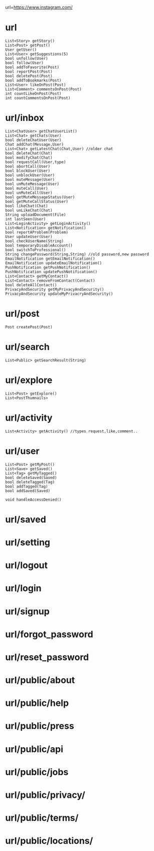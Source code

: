 url=https://www.instagram.com/

# url
    List<Story> getStory()
    List<Post> getPost()
    User getUser()
    List<User> getSuggestions(5)
    bool unfollow(User)
    bool follow(User)
    bool addToFavorite(Post)
    bool reportPost(Post)
    bool deletePost(Post)
    bool addToBookmarks(Post)
    List<User> likeOnPost(Post)
    List<Comment> commentsOnPost(Post)
    int countLikeOnPost(Post)
    int countCommentsOnPost(Post)

# url/inbox
    List<ChatUser> getChatUserList()
    List<Chat> getChats(User)
    bool deleteChatUser(User)
    Chat addChat(Message,User)
    List<Chat> getLatestChat(Chat,User) //older chat
    bool deleteChat(Chat)
    bool modifyChat(Chat)
    bool requestCall(User,type)
    bool abortCall(User)
    bool blockUser(User)
    bool unblockUser(User)
    bool muteMessage(User)
    bool unMuteMessage(User)
    bool muteCall(User)
    bool unMuteCall(User)
    bool getMuteMessageStatus(User)
    bool getMuteCallStatus(User)
    bool likeChat(Chat)
    bool unLikeChat(Chat)
    String uploadDocument(File)
    int lastSeen(User)
    List<LoginActivity> getLoginActivity()
    List<Notification> getNotification()
    bool reportAProblem(Problem)
    User updateUser(User)
    bool checkUserName(String)
    bool temporaryDisableAccount()
    bool switchToProfessional()
    String changePassword(String,String) //old password,new password
    EmailNotification getEmailNotification()
    EmailNotification updateEmailNotification()
    PushNotification getPushNotification()
    PushNotification updatePushNotification()
    List<Contact> getMyContact()
    List<Contact> removeFromContact(Contact)
    bool deleteAllContact()
    PrivacyAndSecurity getMyPrivacyAndSecurity()
    PrivacyAndSecurity updateMyPrivacryAndSecurity()

    
# url/post
    Post createPost(Post)


# url/search
    List<Public> getSearchResult(String)

# url/explore
    List<Post> getExplore()
    List<PostThumnails>

# url/activity 
    List<Activity> getActivity() //types request,like,comment..

# url/user
    List<Post> getMyPost()
    List<Save> getSaved()
    List<Tag> getMyTagged()
    bool deleteSaved(Saved)
    bool deleteTagged(Tag)
    bool addTagged(Tag)
    bool addSaved(Saved)

    void handleAccessDenied()
# url/saved

# url/setting

# url/logout

# url/login

# url/signup

# url/forgot_password

# url/reset_password

# url/public/about

# url/public/help

# url/public/press 

# url/public/api

# url/public/jobs

# url/public/privacy/

# url/public/terms/

# url/public/locations/